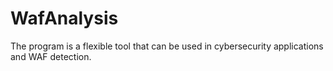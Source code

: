 # WafAnalysis
 The program is a flexible tool that can be used in cybersecurity applications and WAF detection.
